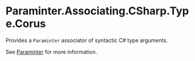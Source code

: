# Paraminter.Associating.CSharp.Type.Corus

Provides a `Paraminter` associator of syntactic C# type arguments.

See [Paraminter](https://www.github.com/Paraminter/Paraminter) for more information.
